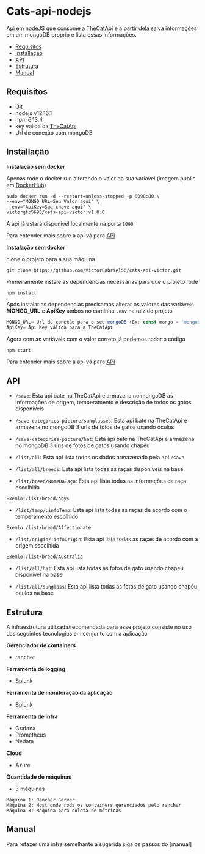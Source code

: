 # Cats-api-nodejs&nbsp;&nbsp;

Api em nodeJS que consome a [TheCatApi](https://thecatapi.com/) e a partir dela salva informações em um mongoDB proprio e lista essas informações.

* [Requisitos](#requisitos)
* [Installação](#installação)
* [API](#api)
* [Estrutura](#estrutura)
* [Manual](#manual)

## Requisitos

* Git
* nodejs v12.16.1
* npm 6.13.4
* key valida da [TheCatApi](https://thecatapi.com/)
* Url de conexão com mongoDB

## Installação

**Instalação sem docker**

Apenas rode o docker run alterando o valor da sua variavel (imagem public em [DockerHub](https://hub.docker.com/r/victorgfp5693/cats-api-victor))

```
sudo docker run -d --restart=unless-stopped -p 8090:80 \
--env="MONGO_URL=Seu Valor aqui" \
--env="ApiKey=Sua chave aqui" \
victorgfp5693/cats-api-victor:v1.0.0
```

A api já estará disponível localmente na porta `8090`

Para entender mais sobre a api vá para [API](#api)

**Instalação sem docker**

clone o projeto para a sua máquina

```
git clone https://github.com/VictorGabriel56/cats-api-victor.git
```

Primeiramente instale as dependências necessárias para que o projeto rode

```
npm install
```

Após instalar as dependencias precisamos alterar os valores das variáveis **MONGO_URL** e **ApiKey** ambos no caminho `.env` na raiz do projeto

```js
MONGO_URL= Url de conexão para o seu mongoDB (Ex: const mongo = 'mongodb+srv://User:Passwor@cluster0-nfulh.gcp.mongodb.net/NomeDaBase?retryWrites=true&w=majority')
ApiKey= Api Key válida para a TheCatApi
```

Agora com as variáveis com o valor correto já podemos rodar o código

```
npm start
```

Para entender mais sobre a api vá para [API](#api)

## API

* `/save`: Esta api bate na TheCatApi e armazena no mongoDB as informações de origem, temperamento e descrição de todos os gatos disponíveis

* `/save-categories-picture/sunglasses`: Esta api bate na TheCatApi e armazena no mongoDB 3 urls de fotos de gatos usando óculos

* `/save-categories-picture/hat`: Esta api bate na TheCatApi e armazena no mongoDB 3 urls de fotos de gatos usando chapéu

* `/list/all`: Esta api lista todos os dados armazenado pela api `/save`

* `/list/all/breeds`: Esta api lista todas as raças disponíveis na base

* `/list/breed/NomeDaRaça`: Esta api lista todas as informações da raça escolhida

```
Exemlo:/list/breed/abys
```

* `/list/temp/:infoTemp`: Esta api lista todas as raças de acordo com o temperamento escolhido

```
Exemlo:/list/breed/Affectionate
```

* `/list/origin/:infoOrigin`: Esta api lista todas as raças de acordo com a origem escolhida

```
Exemlo:/list/breed/Australia
```

* `/list/all/hat`: Esta api lista todas as fotos de gato usando chapéu disponivel na base

* `/list/all/sunglass`: Esta api lista todas as fotos de gato usando chapéu oculos na base



## Estrutura

A infraestrutura utilizada/recomendada para esse projeto consiste no uso das seguintes tecnologias em conjunto com a aplicação

**Gerenciador de containers**
* rancher

**Ferramenta de logging**
* Splunk

**Ferramenta de monitoração da aplicação**
* Splunk

**Ferramenta de infra**
* Grafana
* Prometheus
* Nedata

**Cloud**
* Azure

**Quantidade de máquinas**
* 3 máquinas

```
Máquina 1: Rancher Server
Máquina 2: Host onde roda os containers gerenciados pelo rancher
Máquina 3: Máquina para coleta de métricas
```

## Manual

Para refazer uma infra semelhante à sugerida siga os passos do [manual]
